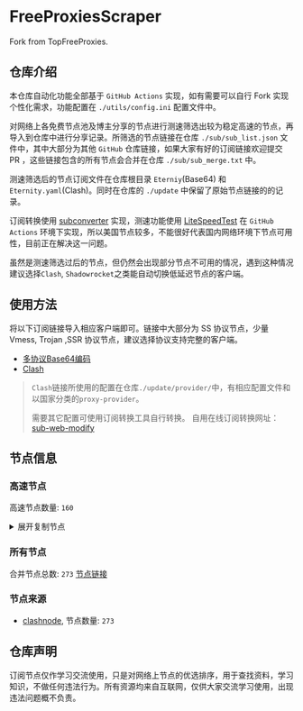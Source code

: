 # FreeProxiesScraper

Fork from TopFreeProxies.

## 仓库介绍
本仓库自动化功能全部基于 `GitHub Actions` 实现，如有需要可以自行 Fork 实现个性化需求，功能配置在 `./utils/config.ini` 配置文件中。

对网络上各免费节点池及博主分享的节点进行测速筛选出较为稳定高速的节点，再导入到仓库中进行分享记录。所筛选的节点链接在仓库 `./sub/sub_list.json` 文件中，其中大部分为其他 `GitHub` 仓库链接，如果大家有好的订阅链接欢迎提交 PR ，这些链接包含的所有节点会合并在仓库 `./sub/sub_merge.txt` 中。

测速筛选后的节点订阅文件在仓库根目录 `Eterniy`(Base64) 和 `Eternity.yaml`(Clash)。同时在仓库的 `./update` 中保留了原始节点链接的的记录。

订阅转换使用 [subconverter](https://github.com/tindy2013/subconverter) 实现，测速功能使用 [LiteSpeedTest](https://github.com/xxf098/LiteSpeedTest) 在 `GitHub Actions` 环境下实现，所以美国节点较多，不能很好代表国内网络环境下节点可用性，目前正在解决这一问题。

虽然是测速筛选过后的节点，但仍然会出现部分节点不可用的情况，遇到这种情况建议选择`Clash`, `Shadowrocket`之类能自动切换低延迟节点的客户端。

## 使用方法
将以下订阅链接导入相应客户端即可。链接中大部分为 SS 协议节点，少量 Vmess, Trojan ,SSR 协议节点，建议选择协议支持完整的客户端。

- [多协议Base64编码](https://raw.githubusercontent.com/caijh/FreeProxiesScraper/master/Eternity)
- [Clash](https://raw.githubusercontent.com/caijh/FreeProxiesScraper/master/Eternity.yaml)

>`Clash`链接所使用的配置在仓库`./update/provider/`中，有相应配置文件和以国家分类的`proxy-provider`。
>
>需要其它配置可使用订阅转换工具自行转换。
>自用在线订阅转换网址：[sub-web-modify](https://sub.v1.mk/)

## 节点信息
### 高速节点
高速节点数量: `160`
<details>
  <summary>展开复制节点</summary>

    vmess://eyJ2IjoiMiIsInBzIjoiMDQtMTAwLVJFTEFZIiwiYWRkIjoiczEuZGItbGluazAyLnRvcCIsInBvcnQiOiI4MDgwIiwidHlwZSI6Im5vbmUiLCJpZCI6IjcxNDUxNTk4LWQxMWQtMzY1Yi1hYjUzLWNmMmVmYjZlMzVmNSIsImFpZCI6IjAiLCJuZXQiOiJ3cyIsInBhdGgiOiIvZGFiYWkuaW4xNzIuNjcuNTIuNDMiLCJob3N0IjoiczEuZGItbGluazAyLnRvcCIsInRscyI6IiJ9
    vmess://eyJ2IjoiMiIsInBzIjoiMDQtMTAxLVJFTEFZIiwiYWRkIjoiczEuY24tZGIudG9wIiwicG9ydCI6IjgwIiwidHlwZSI6Im5vbmUiLCJpZCI6IjcxNDUxNTk4LWQxMWQtMzY1Yi1hYjUzLWNmMmVmYjZlMzVmNSIsImFpZCI6IjAiLCJuZXQiOiJ3cyIsInBhdGgiOiIvZGFiYWkuaW4xNzIuNjcuNjkuMTM2IiwiaG9zdCI6InMxLmNuLWRiLnRvcCIsInRscyI6IiJ9
    vmess://eyJ2IjoiMiIsInBzIjoiMDQtMTAyLVJFTEFZIiwiYWRkIjoiczIuZGItbGluazAyLnRvcCIsInBvcnQiOiIyMDUyIiwidHlwZSI6Im5vbmUiLCJpZCI6IjcxNDUxNTk4LWQxMWQtMzY1Yi1hYjUzLWNmMmVmYjZlMzVmNSIsImFpZCI6IjAiLCJuZXQiOiJ3cyIsInBhdGgiOiIvZGFiYWkuaW4xNzIuNjQuMjguNTYiLCJob3N0IjoiczIuZGItbGluazAyLnRvcCIsInRscyI6IiJ9
    vmess://eyJ2IjoiMiIsInBzIjoiMDQtMTAzLVJFTEFZIiwiYWRkIjoiczIuZGItbGluazAxLnRvcCIsInBvcnQiOiIyMDgyIiwidHlwZSI6Im5vbmUiLCJpZCI6IjcxNDUxNTk4LWQxMWQtMzY1Yi1hYjUzLWNmMmVmYjZlMzVmNSIsImFpZCI6IjAiLCJuZXQiOiJ3cyIsInBhdGgiOiIvZGFiYWkuaW4xNzIuNjQuNTIuMjA3IiwiaG9zdCI6InMyLmRiLWxpbmswMS50b3AiLCJ0bHMiOiIifQ==
    vmess://eyJ2IjoiMiIsInBzIjoiMDQtMTA0LVJFTEFZIiwiYWRkIjoiczIuY24tZGIudG9wIiwicG9ydCI6Ijg4ODAiLCJ0eXBlIjoibm9uZSIsImlkIjoiNzE0NTE1OTgtZDExZC0zNjViLWFiNTMtY2YyZWZiNmUzNWY1IiwiYWlkIjoiMCIsIm5ldCI6IndzIiwicGF0aCI6Ii9kYWJhaS5pbjE3Mi42NC41NS4yMjgiLCJob3N0IjoiczIuY24tZGIudG9wIiwidGxzIjoiIn0=
    vmess://eyJ2IjoiMiIsInBzIjoiMDQtMTA1LVJFTEFZIiwiYWRkIjoiczQuZGItbGluazAxLnRvcCIsInBvcnQiOiI4MDgwIiwidHlwZSI6Im5vbmUiLCJpZCI6IjcxNDUxNTk4LWQxMWQtMzY1Yi1hYjUzLWNmMmVmYjZlMzVmNSIsImFpZCI6IjAiLCJuZXQiOiJ3cyIsInBhdGgiOiIvZGFiYWkuaW4xMDQuMjEuMTQ2LjEwOSIsImhvc3QiOiJzNC5kYi1saW5rMDEudG9wIiwidGxzIjoiIn0=
    vmess://eyJ2IjoiMiIsInBzIjoiMDQtMTA2LUNOIiwiYWRkIjoiMTIubWFtYW1hamQuc2l0ZSIsInBvcnQiOiIyMzYxMiIsInR5cGUiOiJub25lIiwiaWQiOiIwMjZkMmU5Zi1jNDg5LTM4YmUtOTA0YS00MTNjNDhhYmE0YjYiLCJhaWQiOiIyIiwibmV0Ijoid3MiLCJwYXRoIjoiLyIsImhvc3QiOiIxMi5tYW1hbWFqZC5zaXRlIiwidGxzIjoiIn0=
    vmess://eyJ2IjoiMiIsInBzIjoiMDQtMTA3LUNOIiwiYWRkIjoiMTcubWFtYW1hamQuc2l0ZSIsInBvcnQiOiIyMzYxNyIsInR5cGUiOiJub25lIiwiaWQiOiIwMjZkMmU5Zi1jNDg5LTM4YmUtOTA0YS00MTNjNDhhYmE0YjYiLCJhaWQiOiIyIiwibmV0Ijoid3MiLCJwYXRoIjoiLyIsImhvc3QiOiIxNy5tYW1hbWFqZC5zaXRlIiwidGxzIjoiIn0=
    vmess://eyJ2IjoiMiIsInBzIjoiMDQtMTA4LUNOIiwiYWRkIjoiMTEubWFtYW1hamQuc2l0ZSIsInBvcnQiOiIyMzYxMSIsInR5cGUiOiJub25lIiwiaWQiOiIwMjZkMmU5Zi1jNDg5LTM4YmUtOTA0YS00MTNjNDhhYmE0YjYiLCJhaWQiOiIyIiwibmV0Ijoid3MiLCJwYXRoIjoiLyIsImhvc3QiOiIxMS5tYW1hbWFqZC5zaXRlIiwidGxzIjoiIn0=
    vmess://eyJ2IjoiMiIsInBzIjoiMDQtMTA5LUNOIiwiYWRkIjoiMTkubWFtYW1hamQuc2l0ZSIsInBvcnQiOiIyMzYxOSIsInR5cGUiOiJub25lIiwiaWQiOiIwMjZkMmU5Zi1jNDg5LTM4YmUtOTA0YS00MTNjNDhhYmE0YjYiLCJhaWQiOiIyIiwibmV0Ijoid3MiLCJwYXRoIjoiLyIsImhvc3QiOiIxOS5tYW1hbWFqZC5zaXRlIiwidGxzIjoiIn0=
    vmess://eyJ2IjoiMiIsInBzIjoiMDQtMTEwLUNOIiwiYWRkIjoiMTYubWFtYW1hamQuc2l0ZSIsInBvcnQiOiIyMzYxNiIsInR5cGUiOiJub25lIiwiaWQiOiIwMjZkMmU5Zi1jNDg5LTM4YmUtOTA0YS00MTNjNDhhYmE0YjYiLCJhaWQiOiIyIiwibmV0Ijoid3MiLCJwYXRoIjoiLyIsImhvc3QiOiIxNi5tYW1hbWFqZC5zaXRlIiwidGxzIjoiIn0=
    vmess://eyJ2IjoiMiIsInBzIjoiMDQtMTExLUNOIiwiYWRkIjoiMTgubWFtYW1hamQuc2l0ZSIsInBvcnQiOiIyMzYxOCIsInR5cGUiOiJub25lIiwiaWQiOiIwMjZkMmU5Zi1jNDg5LTM4YmUtOTA0YS00MTNjNDhhYmE0YjYiLCJhaWQiOiIyIiwibmV0Ijoid3MiLCJwYXRoIjoiLyIsImhvc3QiOiIxOC5tYW1hbWFqZC5zaXRlIiwidGxzIjoiIn0=
    vmess://eyJ2IjoiMiIsInBzIjoiMDQtMTEyLUNOIiwiYWRkIjoiMTUubWFtYW1hamQuc2l0ZSIsInBvcnQiOiIyMzYxNSIsInR5cGUiOiJub25lIiwiaWQiOiIwMjZkMmU5Zi1jNDg5LTM4YmUtOTA0YS00MTNjNDhhYmE0YjYiLCJhaWQiOiIyIiwibmV0Ijoid3MiLCJwYXRoIjoiLyIsImhvc3QiOiIxNS5tYW1hbWFqZC5zaXRlIiwidGxzIjoiIn0=
    vmess://eyJ2IjoiMiIsInBzIjoiMDQtMTEzLUNOIiwiYWRkIjoiNS5tYW1hbWFqZC5zaXRlIiwicG9ydCI6IjIzNjA1IiwidHlwZSI6Im5vbmUiLCJpZCI6IjAyNmQyZTlmLWM0ODktMzhiZS05MDRhLTQxM2M0OGFiYTRiNiIsImFpZCI6IjIiLCJuZXQiOiJ3cyIsInBhdGgiOiIvIiwiaG9zdCI6IjUubWFtYW1hamQuc2l0ZSIsInRscyI6IiJ9
    vmess://eyJ2IjoiMiIsInBzIjoiMDQtMTE0LUNOIiwiYWRkIjoiMTMubWFtYW1hamQuc2l0ZSIsInBvcnQiOiIyMzYxMyIsInR5cGUiOiJub25lIiwiaWQiOiIwMjZkMmU5Zi1jNDg5LTM4YmUtOTA0YS00MTNjNDhhYmE0YjYiLCJhaWQiOiIyIiwibmV0Ijoid3MiLCJwYXRoIjoiLyIsImhvc3QiOiIxMy5tYW1hbWFqZC5zaXRlIiwidGxzIjoiIn0=
    vmess://eyJ2IjoiMiIsInBzIjoiMDQtMTE1LUNOIiwiYWRkIjoiMTQubWFtYW1hamQuc2l0ZSIsInBvcnQiOiIyMzYxNCIsInR5cGUiOiJub25lIiwiaWQiOiIwMjZkMmU5Zi1jNDg5LTM4YmUtOTA0YS00MTNjNDhhYmE0YjYiLCJhaWQiOiIyIiwibmV0Ijoid3MiLCJwYXRoIjoiLyIsImhvc3QiOiIxNC5tYW1hbWFqZC5zaXRlIiwidGxzIjoiIn0=
    trojan://2eea6870-2602-3cd6-9af9-a8b2566084da@yundun02.cdn.smp-paymentservices-apple.com:56323?allowInsecure=1&sni=origin-a.akamaihd.net#04-116-CN
    trojan://2eea6870-2602-3cd6-9af9-a8b2566084da@yundun02.cdn.smp-paymentservices-apple.com:56432?allowInsecure=1&sni=cloudsync-prod.s3.amazonaws.com#04-117-CN
    trojan://2eea6870-2602-3cd6-9af9-a8b2566084da@push04.endpoint.smp-paymentservices-apple.com:23452?allowInsecure=1&sni=steampipe.akamaized.net#04-118-CN
    trojan://2eea6870-2602-3cd6-9af9-a8b2566084da@push04.endpoint.smp-paymentservices-apple.com:23453?allowInsecure=1&sni=steampipe-kr.akamaized.net#04-119-CN
    vmess://eyJ2IjoiMiIsInBzIjoiMDQtMTIwLUpQIiwiYWRkIjoianAtMS5hbmV3c3RhcnQuY3lvdSIsInBvcnQiOiI1MDYxIiwidHlwZSI6Im5vbmUiLCJpZCI6ImJlOWM4Y2I0LTU4OGMtMzc1Mi05MWQ5LWY4MDU4YjIwYWQ3YSIsImFpZCI6IjAiLCJuZXQiOiJ3cyIsInBhdGgiOiIvIiwiaG9zdCI6ImpwLTEuYW5ld3N0YXJ0LmN5b3UiLCJ0bHMiOiJ0bHMifQ==
    vmess://eyJ2IjoiMiIsInBzIjoiMDQtMTIxLU5PV0hFUkUiLCJhZGQiOiJqcDYtMS5hbmV3c3RhcnQuY3lvdSIsInBvcnQiOiI1MDYxIiwidHlwZSI6Im5vbmUiLCJpZCI6ImJlOWM4Y2I0LTU4OGMtMzc1Mi05MWQ5LWY4MDU4YjIwYWQ3YSIsImFpZCI6IjAiLCJuZXQiOiJ3cyIsInBhdGgiOiIvIiwiaG9zdCI6ImpwNi0xLmFuZXdzdGFydC5jeW91IiwidGxzIjoidGxzIn0=
    vmess://eyJ2IjoiMiIsInBzIjoiMDQtMTIzLU5PV0hFUkUiLCJhZGQiOiJ1czYtMS5hbmV3c3RhcnQuY3lvdSIsInBvcnQiOiI1MDYxIiwidHlwZSI6Im5vbmUiLCJpZCI6ImJlOWM4Y2I0LTU4OGMtMzc1Mi05MWQ5LWY4MDU4YjIwYWQ3YSIsImFpZCI6IjAiLCJuZXQiOiJ3cyIsInBhdGgiOiIvIiwiaG9zdCI6InVzNi0xLmFuZXdzdGFydC5jeW91IiwidGxzIjoidGxzIn0=
    trojan://2b1ed981-6547-4094-998b-06a3323d6f6c@xd-js.timiwc.com:21332?allowInsecure=1&sni=k65.tudou211.com#05-127-CN
    vmess://eyJ2IjoiMiIsInBzIjoiMDUtMTI4LUNOIiwiYWRkIjoidjguaGVkdWlhbi5saW5rIiwicG9ydCI6IjMwODA4IiwidHlwZSI6Im5vbmUiLCJpZCI6ImNiYjNmODc3LWQxZmItMzQ0Yy04N2E5LWQxNTNiZmZkNTQ4NCIsImFpZCI6IjIiLCJuZXQiOiJ3cyIsInBhdGgiOiIvb29vbyIsImhvc3QiOiJ2OC5oZWR1aWFuLmxpbmsiLCJ0bHMiOiIifQ==
    trojan://2c605663-b89a-5734-a9d6-97d4743d72cf@dozo01.flztjc.top:8313?allowInsecure=1&sni=hk-13-568.flztjc.net#05-129-CN
    trojan://85f133142f04dbf6547da33895cfabb3@203.156.253.12:39001?allowInsecure=1&sni=www.yrtok.com#05-139-CN
    trojan://d6b8011a-c725-435a-9fec-bf6d3530392c@162.159.133.85:443?allowInsecure=1&sni=vle.amclubdns.dpdns.org&ws=1&wspath=%2525252F%2525253Fed%2525253D2560#05-142-RELAY
    trojan://2b1ed981-6547-4094-998b-06a3323d6f6c@xd-js.timiwc.com:59599?allowInsecure=1&sni=k62.tudou211.com#05-149-CN
    ss://Y2hhY2hhMjAtaWV0Zjphc2QxMjM0NTY@103.36.91.32:8388#05-152-SG
    trojan://bce0c7cb-08d1-46a7-b77b-7bff8b46252f@104.21.91.180:443?allowInsecure=1&sni=XXXXxxXxXc.666461.xyZ&ws=1&wspath=%2525252Fx9F83IcyjcEyBXZBROjL3Q5vTymr#05-153-RELAY
    trojan://fa050497-fc2a-45ee-89c0-96670c4ecb65@172.67.145.200:443?allowInsecure=1&sni=Rrr4.8906004.xYZ&ws=1&wspath=%2525252FDZxb5QZyWgQPuXTwt#05-154-RELAY
    trojan://4b33b482-25bc-49e4-b866-878c914d945a@172.67.155.140:443?allowInsecure=1&sni=44444444.HuanGShANG.DPDNs.oRG&ws=1&wspath=%2525252FkzefUfBUzMsQY6zyyQCjn8kmnN0ehd#05-155-RELAY
    trojan://a96cb093-b164-4bc6-bd27-deb0e385de07@172.67.160.119:443?allowInsecure=1&sni=UUuUUuUj.999864.XYZ&ws=1&wspath=%2525252FCNLtVWdiKPpIlRig3qizHXb#05-156-RELAY
    trojan://6757b7d6-fa32-4708-b5d1-30e3cf928b51@172.67.201.36:443?allowInsecure=1&sni=ggGGGGgggGGgGggy.FReevPN2026.DpDNS.Org&ws=1&wspath=%2525252Fl96MZ8se5Kl2p8BiMhP42l#05-157-RELAY
    trojan://13e26f64-2e0c-4461-92cd-d83294cc18f0@172.67.220.140:443?allowInsecure=1&sni=dddDvvbHY7.000890604.XyZ&ws=1&wspath=%2525252FTDUxZUop9k44oPiit2OdWk0KwirdY#05-158-RELAY
    trojan://e9b4bdbd-cc5b-4a90-9616-ea0f1092ec7c@172.67.162.74:443?allowInsecure=1&sni=p09.IrAN.pP.Ua&ws=1&wspath=%2525252Fs1XRkMWuneQkqtp5KKSues#05-188-RELAY
    vmess://eyJ2IjoiMiIsInBzIjoiMDUtMTg5LUhLIiwiYWRkIjoiOGE5MDJhYTEtc3lrcHMwLXRoZDBoMS0xcno1cy5oZ2MxLnRjcGJici5uZXQiLCJwb3J0IjoiODA4MCIsInR5cGUiOiJub25lIiwiaWQiOiI0MGUwODRkNi0wMzE2LTExZjAtOTBlMi1mMjNjOTEzYzhkMmIiLCJhaWQiOiIwIiwibmV0Ijoid3MiLCJwYXRoIjoiLyIsImhvc3QiOiI4YTkwMmFhMS1zeWtwczAtdGhkMGgxLTFyejVzLmhnYzEudGNwYmJyLm5ldCIsInRscyI6IiJ9
    vmess://eyJ2IjoiMiIsInBzIjoiMDUtMTkwLUNOIiwiYWRkIjoiYi5sZW1vbnl1bi54eXoiLCJwb3J0IjoiMjcwMTAiLCJ0eXBlIjoibm9uZSIsImlkIjoiM2U3ZDkyZGUtNzZiMC0zOTc1LWJiMTAtYzBkMzVjZTZmNmFiIiwiYWlkIjoiMCIsIm5ldCI6InRjcCIsInBhdGgiOiIvIiwiaG9zdCI6IjhhOTAyYWExLXN5a3BzMC10aGQwaDEtMXJ6NXMuaGdjMS50Y3BiYnIubmV0IiwidGxzIjoiIn0=
    vmess://eyJ2IjoiMiIsInBzIjoiMDctMTkxLUNOIiwiYWRkIjoiNDcuMTE2LjE2Ni4xNzgiLCJwb3J0IjoiNTAwMDIiLCJ0eXBlIjoibm9uZSIsImlkIjoiNDE4MDQ4YWYtYTI5My00Yjk5LTliMGMtOThjYTM1ODBkZDI0IiwiYWlkIjoiMCIsIm5ldCI6IndzIiwicGF0aCI6Ii8iLCJob3N0IjoiIiwidGxzIjoiIn0=
    vmess://eyJ2IjoiMiIsInBzIjoiMDctMTkyLUNOIiwiYWRkIjoiNDcuOTIuMTUyLjE2OSIsInBvcnQiOiI1MDAwMiIsInR5cGUiOiJub25lIiwiaWQiOiI0MTgwNDhhZi1hMjkzLTRiOTktOWIwYy05OGNhMzU4MGRkMjQiLCJhaWQiOiIwIiwibmV0Ijoid3MiLCJwYXRoIjoiLyIsImhvc3QiOiIiLCJ0bHMiOiIifQ==
    vmess://eyJ2IjoiMiIsInBzIjoiMDctMTkzLUNOIiwiYWRkIjoiMTEyLjEzMi4yMTUuMzQiLCJwb3J0IjoiNTAwMDciLCJ0eXBlIjoibm9uZSIsImlkIjoiNDE4MDQ4YWYtYTI5My00Yjk5LTliMGMtOThjYTM1ODBkZDI0IiwiYWlkIjoiMCIsIm5ldCI6IndzIiwicGF0aCI6Ii8iLCJob3N0IjoiIiwidGxzIjoiIn0=
    vmess://eyJ2IjoiMiIsInBzIjoiMDctMTk0LUNOIiwiYWRkIjoiMTEyLjEzMi4yMTUuMTIiLCJwb3J0IjoiNTAwMDIiLCJ0eXBlIjoibm9uZSIsImlkIjoiNDE4MDQ4YWYtYTI5My00Yjk5LTliMGMtOThjYTM1ODBkZDI0IiwiYWlkIjoiNjQiLCJuZXQiOiJ3cyIsInBhdGgiOiIvIiwiaG9zdCI6IiIsInRscyI6IiJ9
    vmess://eyJ2IjoiMiIsInBzIjoiMDctMTk1LUNOIiwiYWRkIjoiMTgzLjIzNi41MS4zNiIsInBvcnQiOiI1OTAwMyIsInR5cGUiOiJub25lIiwiaWQiOiI0MTgwNDhhZi1hMjkzLTRiOTktOWIwYy05OGNhMzU4MGRkMjQiLCJhaWQiOiIwIiwibmV0Ijoid3MiLCJwYXRoIjoiLyIsImhvc3QiOiIiLCJ0bHMiOiIifQ==
    vmess://eyJ2IjoiMiIsInBzIjoiMDctMTk2LUNOIiwiYWRkIjoiMTIwLjI2LjU1LjIyNSIsInBvcnQiOiI1MDAwMiIsInR5cGUiOiJub25lIiwiaWQiOiI0MTgwNDhhZi1hMjkzLTRiOTktOWIwYy05OGNhMzU4MGRkMjQiLCJhaWQiOiIwIiwibmV0Ijoid3MiLCJwYXRoIjoiLyIsImhvc3QiOiIiLCJ0bHMiOiIifQ==
    trojan://a25ed269-105b-4f15-bee2-bc2785d38912@wb.kaiqsz.com:42765?allowInsecure=1&sni=wb.kaiqsz.com#07-197-CN
    ssr://Mi5saW5raHViLnN1cHBvcnQ6NDAyMDY6YXV0aF9hZXMxMjhfbWQ1OnJjNC1tZDU6cGxhaW46UlU1YU5USkwvP2dyb3VwPVUxTlNVSEp2ZG1sa1pYSSZyZW1hcmtzPU1EY3RNVGs1TFVOTyZvYmZzcGFyYW09WTJReVlqWTVNamt3TWk0Mk5qQXlZamcwTmpNME5qUXhNRGcxTURZdWJXbGpjbTl6YjJaMExtTnZiUSZwcm90b3BhcmFtPU9USTVNREk2Y0VaWFIwOVI
    ss://Y2hhY2hhMjAtaWV0Zjphc2QxMjM0NTY@103.149.182.61:8388#07-200-HK
    vmess://eyJ2IjoiMiIsInBzIjoiMDctMjAxLUhLIiwiYWRkIjoiaGstMDIuZm94c3Bpcml0LmNsaWNrIiwicG9ydCI6IjEwODYiLCJ0eXBlIjoibm9uZSIsImlkIjoiNGNhMWU2ZGItZjMxYS00MjU3LWE5NWYtN2JiZWY5MThjYWJkIiwiYWlkIjoiMCIsIm5ldCI6IndzIiwicGF0aCI6Ii96eGFzY2FzIiwiaG9zdCI6ImhrLTAyLmZveHNwaXJpdC5jbGljayIsInRscyI6InRscyJ9
    vmess://eyJ2IjoiMiIsInBzIjoiMDctMjAyLUhLIiwiYWRkIjoiaGstMDIuZm94c3Bpcml0LmNsaWNrIiwicG9ydCI6IjEwODYiLCJ0eXBlIjoibm9uZSIsImlkIjoiNDc5OWY0NDYtNzAyYi00MDdmLWJiYmEtOWIyNDJmYTM4ZWQ3IiwiYWlkIjoiMCIsIm5ldCI6IndzIiwicGF0aCI6Ii96eGFzY2FzIiwiaG9zdCI6ImhrLTAyLmZveHNwaXJpdC5jbGljayIsInRscyI6InRscyJ9
    vmess://eyJ2IjoiMiIsInBzIjoiMDctMjAzLUhLIiwiYWRkIjoiaGstMDIuZm94c3Bpcml0LmNsaWNrIiwicG9ydCI6IjEwODYiLCJ0eXBlIjoibm9uZSIsImlkIjoiNWFlZjliZmQtMjBlMy00MjBhLTliMTYtNDMzMDMxOTg0YmQ5IiwiYWlkIjoiMCIsIm5ldCI6IndzIiwicGF0aCI6Ii96eGFzY2FzIiwiaG9zdCI6ImhrLTAyLmZveHNwaXJpdC5jbGljayIsInRscyI6InRscyJ9
    vmess://eyJ2IjoiMiIsInBzIjoiMDctMjA0LUhLIiwiYWRkIjoiM2UyMzZiOTktc3VjdjQwLXN1ZHEwbC0xcno1cy5oay5wNXB2LmNvbSIsInBvcnQiOiI4MCIsInR5cGUiOiJub25lIiwiaWQiOiI0MGUwODRkNi0wMzE2LTExZjAtOTBlMi1mMjNjOTEzYzhkMmIiLCJhaWQiOiIyIiwibmV0Ijoid3MiLCJwYXRoIjoiLyIsImhvc3QiOiIzZTIzNmI5OS1zdWN2NDAtc3VkcTBsLTFyejVzLmhrLnA1cHYuY29tIiwidGxzIjoiIn0=
    vmess://eyJ2IjoiMiIsInBzIjoiMDctMjA1LUhLIiwiYWRkIjoiN2I1ZDY3MGMtc3cxejQwLXN3amJoZS04YmVtLmhnYzEudGNwYmJyLm5ldCIsInBvcnQiOiI4MDgwIiwidHlwZSI6Im5vbmUiLCJpZCI6ImNhNTA2ZTA4LWNlM2QtNWU1YS1jMTI4LTYzNThjYWNhMTVlNSIsImFpZCI6IjAiLCJuZXQiOiJ3cyIsInBhdGgiOiIvIiwiaG9zdCI6IjdiNWQ2NzBjLXN3MXo0MC1zd2piaGUtOGJlbS5oZ2MxLnRjcGJici5uZXQiLCJ0bHMiOiIifQ==
    ss://Y2hhY2hhMjAtaWV0Zi1wb2x5MTMwNTpOMkU0TQ@ca.opensocks.site:8388#07-206-CA
    vmess://eyJ2IjoiMiIsInBzIjoiMDctMjA3LURFIiwiYWRkIjoiOTEuMTA3LjE2NC4yNTUiLCJwb3J0IjoiMzMyMDMiLCJ0eXBlIjoibm9uZSIsImlkIjoiYTgyMTQ4ZGQtNGYxMS00NDcyLWIzNDEtZjYzZjU3ZGNlMTdmIiwiYWlkIjoiMCIsIm5ldCI6IndzIiwicGF0aCI6Ii8iLCJob3N0IjoiIiwidGxzIjoiIn0=
    vmess://eyJ2IjoiMiIsInBzIjoiMDctMjA4LUlSIiwiYWRkIjoiNzguMzkuNTYuNCIsInBvcnQiOiI3NjAwIiwidHlwZSI6Im5vbmUiLCJpZCI6ImNlNjNkN2NlLWJjODUtNDU1YS1hMTJiLTRlNTRlYjM5YTE0ZiIsImFpZCI6IjAiLCJuZXQiOiJ3cyIsInBhdGgiOiIvIiwiaG9zdCI6IiIsInRscyI6IiJ9
    vmess://eyJ2IjoiMiIsInBzIjoiMDctMjA5LVJFTEFZIiwiYWRkIjoiMTAyLjEzMi4xODguMyIsInBvcnQiOiI4MCIsInR5cGUiOiJub25lIiwiaWQiOiJlOTVlMzViYS1mODc0LTRlYjMtOTYwMC00ZGJkNmQwOTlmNGUiLCJhaWQiOiIwIiwibmV0Ijoid3MiLCJwYXRoIjoiLyIsImhvc3QiOiIiLCJ0bHMiOiIifQ==
    ss://YWVzLTI1Ni1nY206QTlRRk0yMktRUFA0RkRZNQ@ti3hyra4.slashdevslashnetslashtun.net:16016#07-210-CN
    vmess://eyJ2IjoiMiIsInBzIjoiMDctMjEyLUNOIiwiYWRkIjoiMTEyLjY1LjkyLjIwIiwicG9ydCI6IjQ1MjUxIiwidHlwZSI6Im5vbmUiLCJpZCI6IjQ2OWUwYjMxLTMwYzMtNGRhYi04MDBkLTcxMTIzMjYzNGNlMSIsImFpZCI6IjAiLCJuZXQiOiJ3cyIsInBhdGgiOiIvIiwiaG9zdCI6IiIsInRscyI6IiJ9
    vmess://eyJ2IjoiMiIsInBzIjoiMDctMjEzLVJFTEFZIiwiYWRkIjoiMTA0LjIxLjUyLjE1NyIsInBvcnQiOiI4MCIsInR5cGUiOiJub25lIiwiaWQiOiI2NzU3YjdkNi1mYTMyLTQ3MDgtYjVkMS0zMGUzY2Y5MjhiNTEiLCJhaWQiOiIwIiwibmV0Ijoid3MiLCJwYXRoIjoiL1dzVWlrcjh3WHJYckZsMnA4QmlNaFA0MmwiLCJob3N0IjoiIiwidGxzIjoiIn0=
    vmess://eyJ2IjoiMiIsInBzIjoiMDctMjE0LUNOIiwiYWRkIjoidjMwLmhlZHVpYW4ubGluayIsInBvcnQiOiIzMDgzMCIsInR5cGUiOiJub25lIiwiaWQiOiJjYmIzZjg3Ny1kMWZiLTM0NGMtODdhOS1kMTUzYmZmZDU0ODQiLCJhaWQiOiIyIiwibmV0Ijoid3MiLCJwYXRoIjoiL29vb28iLCJob3N0IjoidjMwLmhlZHVpYW4ubGluayIsInRscyI6IiJ9
    ss://YWVzLTI1Ni1jZmI6WG44aktkbURNMDBJZU8lIyQjZkpBTXRzRUFFVU9wSC9ZV1l0WXFERm5UMFNW@103.186.155.18:38388#07-215-VN
    ss://YWVzLTI1Ni1jZmI6WG44aktkbURNMDBJZU8lIyQjZkpBTXRzRUFFVU9wSC9ZV1l0WXFERm5UMFNW@103.186.154.37:38388#07-216-VN
    ss://YWVzLTI1Ni1jZmI6WG44aktkbURNMDBJZU8lIyQjZkpBTXRzRUFFVU9wSC9ZV1l0WXFERm5UMFNW@103.186.154.18:38388#07-217-VN
    ss://YWVzLTI1Ni1jZmI6cXdlclJFV1FAQA@125.141.31.72:15098#07-218-KR
    vmess://eyJ2IjoiMiIsInBzIjoiMDctMjE5LUNOIiwiYWRkIjoidjI4LmhlZHVpYW4ubGluayIsInBvcnQiOiIzMDgyOCIsInR5cGUiOiJub25lIiwiaWQiOiJjYmIzZjg3Ny1kMWZiLTM0NGMtODdhOS1kMTUzYmZmZDU0ODQiLCJhaWQiOiIyIiwibmV0Ijoid3MiLCJwYXRoIjoiL29vb28iLCJob3N0IjoidjI4LmhlZHVpYW4ubGluayIsInRscyI6IiJ9
    vmess://eyJ2IjoiMiIsInBzIjoiMDgtMjIyLUNOIiwiYWRkIjoieGRkLmRhc2h1YWkuY3lvdSIsInBvcnQiOiI0NTA3NSIsInR5cGUiOiJub25lIiwiaWQiOiIzMDVjOTQ0MC1lMmE2LTQ1YzEtYTNhYy05NmIxOGYxMWFmYTgiLCJhaWQiOiIwIiwibmV0Ijoid3MiLCJwYXRoIjoiLyIsImhvc3QiOiJ4ZGQuZGFzaHVhaS5jeW91IiwidGxzIjoiIn0=
    ss://Y2hhY2hhMjAtaWV0Zi1wb2x5MTMwNTpiOWMzYjVkYi1lNGE5LTQ4ZWItYTI2OS1jZWU5ZDQwNDU3YWE@gz.pddwdf.store:50921#08-223-CN
    vmess://eyJ2IjoiMiIsInBzIjoiMDgtMjI1LU5PV0hFUkUiLCJhZGQiOiJoYWEuZGFzaHVhaS5jeW91IiwicG9ydCI6IjQ1MDU4IiwidHlwZSI6Im5vbmUiLCJpZCI6IjMwNWM5NDQwLWUyYTYtNDVjMS1hM2FjLTk2YjE4ZjExYWZhOCIsImFpZCI6IjAiLCJuZXQiOiJ3cyIsInBhdGgiOiIvIiwiaG9zdCI6ImhhYS5kYXNodWFpLmN5b3UiLCJ0bHMiOiIifQ==
    ss://Y2hhY2hhMjAtaWV0Zi1wb2x5MTMwNTpiOWMzYjVkYi1lNGE5LTQ4ZWItYTI2OS1jZWU5ZDQwNDU3YWE@gz.pddwdf.store:36137#08-226-CN
    vmess://eyJ2IjoiMiIsInBzIjoiMDgtMjI4LU5PV0hFUkUiLCJhZGQiOiJoYWEuZGFzaHVhaS5jeW91IiwicG9ydCI6IjQ1MDYyIiwidHlwZSI6Im5vbmUiLCJpZCI6IjMwNWM5NDQwLWUyYTYtNDVjMS1hM2FjLTk2YjE4ZjExYWZhOCIsImFpZCI6IjAiLCJuZXQiOiJ3cyIsInBhdGgiOiIvIiwiaG9zdCI6ImhhYS5kYXNodWFpLmN5b3UiLCJ0bHMiOiIifQ==
    ss://Y2hhY2hhMjAtaWV0Zi1wb2x5MTMwNTpiOWMzYjVkYi1lNGE5LTQ4ZWItYTI2OS1jZWU5ZDQwNDU3YWE@sh.pddwdf.store:31032#08-230-CN
    ss://Y2hhY2hhMjAtaWV0Zi1wb2x5MTMwNTpiOWMzYjVkYi1lNGE5LTQ4ZWItYTI2OS1jZWU5ZDQwNDU3YWE@gz.pddwdf.store:39367#08-231-CN
    ss://Y2hhY2hhMjAtaWV0Zi1wb2x5MTMwNTpiOWMzYjVkYi1lNGE5LTQ4ZWItYTI2OS1jZWU5ZDQwNDU3YWE@sh.pddwdf.store:38733#08-232-CN
    ss://Y2hhY2hhMjAtaWV0Zi1wb2x5MTMwNTpiOWMzYjVkYi1lNGE5LTQ4ZWItYTI2OS1jZWU5ZDQwNDU3YWE@gz.pddwdf.store:44081#08-235-CN
    ss://Y2hhY2hhMjAtaWV0Zi1wb2x5MTMwNTpiOWMzYjVkYi1lNGE5LTQ4ZWItYTI2OS1jZWU5ZDQwNDU3YWE@gz.pddwdf.store:46253#08-236-CN
    ss://Y2hhY2hhMjAtaWV0Zi1wb2x5MTMwNTpiOWMzYjVkYi1lNGE5LTQ4ZWItYTI2OS1jZWU5ZDQwNDU3YWE@gz.pddwdf.store:58043#08-238-CN
    ss://Y2hhY2hhMjAtaWV0Zi1wb2x5MTMwNTpiOWMzYjVkYi1lNGE5LTQ4ZWItYTI2OS1jZWU5ZDQwNDU3YWE@gz.pddwdf.store:36086#08-239-CN
    vmess://eyJ2IjoiMiIsInBzIjoiMDgtMjQxLU5PV0hFUkUiLCJhZGQiOiJoYWEuZGFzaHVhaS5jeW91IiwicG9ydCI6IjQ1MDU0IiwidHlwZSI6Im5vbmUiLCJpZCI6IjMwNWM5NDQwLWUyYTYtNDVjMS1hM2FjLTk2YjE4ZjExYWZhOCIsImFpZCI6IjAiLCJuZXQiOiJ3cyIsInBhdGgiOiIvIiwiaG9zdCI6ImhhYS5kYXNodWFpLmN5b3UiLCJ0bHMiOiIifQ==
    ss://Y2hhY2hhMjAtaWV0Zi1wb2x5MTMwNTpiOWMzYjVkYi1lNGE5LTQ4ZWItYTI2OS1jZWU5ZDQwNDU3YWE@gz.pddwdf.store:53177#08-243-CN
    ss://Y2hhY2hhMjAtaWV0Zi1wb2x5MTMwNTpiOWMzYjVkYi1lNGE5LTQ4ZWItYTI2OS1jZWU5ZDQwNDU3YWE@gz.pddwdf.store:51881#08-244-CN
    vmess://eyJ2IjoiMiIsInBzIjoiMDgtMjQ1LU5PV0hFUkUiLCJhZGQiOiJoYWEuZGFzaHVhaS5jeW91IiwicG9ydCI6IjQ1MDYwIiwidHlwZSI6Im5vbmUiLCJpZCI6IjMwNWM5NDQwLWUyYTYtNDVjMS1hM2FjLTk2YjE4ZjExYWZhOCIsImFpZCI6IjAiLCJuZXQiOiJ3cyIsInBhdGgiOiIvIiwiaG9zdCI6ImhhYS5kYXNodWFpLmN5b3UiLCJ0bHMiOiIifQ==
    ss://Y2hhY2hhMjAtaWV0Zi1wb2x5MTMwNTpiOWMzYjVkYi1lNGE5LTQ4ZWItYTI2OS1jZWU5ZDQwNDU3YWE@gz.pddwdf.store:14867#08-247-CN
    vmess://eyJ2IjoiMiIsInBzIjoiMDgtMjQ4LU5PV0hFUkUiLCJhZGQiOiJoYWEuZGFzaHVhaS5jeW91IiwicG9ydCI6IjQ1MDcyIiwidHlwZSI6Im5vbmUiLCJpZCI6IjMwNWM5NDQwLWUyYTYtNDVjMS1hM2FjLTk2YjE4ZjExYWZhOCIsImFpZCI6IjAiLCJuZXQiOiJ3cyIsInBhdGgiOiIvIiwiaG9zdCI6ImhhYS5kYXNodWFpLmN5b3UiLCJ0bHMiOiIifQ==
    vmess://eyJ2IjoiMiIsInBzIjoiMDgtMjQ5LU5PV0hFUkUiLCJhZGQiOiJoYWEuZGFzaHVhaS5jeW91IiwicG9ydCI6IjQ1MDY0IiwidHlwZSI6Im5vbmUiLCJpZCI6IjMwNWM5NDQwLWUyYTYtNDVjMS1hM2FjLTk2YjE4ZjExYWZhOCIsImFpZCI6IjAiLCJuZXQiOiJ3cyIsInBhdGgiOiIvIiwiaG9zdCI6ImhhYS5kYXNodWFpLmN5b3UiLCJ0bHMiOiIifQ==
    vmess://eyJ2IjoiMiIsInBzIjoiMDgtMjUwLU5PV0hFUkUiLCJhZGQiOiJoYWEuZGFzaHVhaS5jeW91IiwicG9ydCI6IjQ1MDUyIiwidHlwZSI6Im5vbmUiLCJpZCI6IjMwNWM5NDQwLWUyYTYtNDVjMS1hM2FjLTk2YjE4ZjExYWZhOCIsImFpZCI6IjAiLCJuZXQiOiJ3cyIsInBhdGgiOiIvIiwiaG9zdCI6ImhhYS5kYXNodWFpLmN5b3UiLCJ0bHMiOiIifQ==
    ss://Y2hhY2hhMjAtaWV0Zi1wb2x5MTMwNTpiOWMzYjVkYi1lNGE5LTQ4ZWItYTI2OS1jZWU5ZDQwNDU3YWE@gz.pddwdf.store:22327#08-251-CN
    vmess://eyJ2IjoiMiIsInBzIjoiMDgtMjU1LUNOIiwiYWRkIjoieGRkLmRhc2h1YWkuY3lvdSIsInBvcnQiOiI0NTA2MSIsInR5cGUiOiJub25lIiwiaWQiOiIzMDVjOTQ0MC1lMmE2LTQ1YzEtYTNhYy05NmIxOGYxMWFmYTgiLCJhaWQiOiIwIiwibmV0Ijoid3MiLCJwYXRoIjoiLyIsImhvc3QiOiJ4ZGQuZGFzaHVhaS5jeW91IiwidGxzIjoiIn0=
    ss://Y2hhY2hhMjAtaWV0Zi1wb2x5MTMwNTpiOWMzYjVkYi1lNGE5LTQ4ZWItYTI2OS1jZWU5ZDQwNDU3YWE@gz.pddwdf.store:44105#08-256-CN
    ss://Y2hhY2hhMjAtaWV0Zi1wb2x5MTMwNTpiOWMzYjVkYi1lNGE5LTQ4ZWItYTI2OS1jZWU5ZDQwNDU3YWE@gz.pddwdf.store:47431#08-257-CN
    vmess://eyJ2IjoiMiIsInBzIjoiMDgtMjYwLUNOIiwiYWRkIjoieGRkLmRhc2h1YWkuY3lvdSIsInBvcnQiOiI0NTA1MSIsInR5cGUiOiJub25lIiwiaWQiOiIzMDVjOTQ0MC1lMmE2LTQ1YzEtYTNhYy05NmIxOGYxMWFmYTgiLCJhaWQiOiIwIiwibmV0Ijoid3MiLCJwYXRoIjoiLyIsImhvc3QiOiJ4ZGQuZGFzaHVhaS5jeW91IiwidGxzIjoiIn0=
    vmess://eyJ2IjoiMiIsInBzIjoiMDgtMjYxLU5PV0hFUkUiLCJhZGQiOiJoYWEuZGFzaHVhaS5jeW91IiwicG9ydCI6IjQ1MDY2IiwidHlwZSI6Im5vbmUiLCJpZCI6IjMwNWM5NDQwLWUyYTYtNDVjMS1hM2FjLTk2YjE4ZjExYWZhOCIsImFpZCI6IjAiLCJuZXQiOiJ3cyIsInBhdGgiOiIvIiwiaG9zdCI6ImhhYS5kYXNodWFpLmN5b3UiLCJ0bHMiOiIifQ==
    ss://Y2hhY2hhMjAtaWV0Zi1wb2x5MTMwNTpiOWMzYjVkYi1lNGE5LTQ4ZWItYTI2OS1jZWU5ZDQwNDU3YWE@gz.pddwdf.store:48973#08-263-CN
    vmess://eyJ2IjoiMiIsInBzIjoiMDgtMjY0LUNOIiwiYWRkIjoieGRkLmRhc2h1YWkuY3lvdSIsInBvcnQiOiI0NTA2NyIsInR5cGUiOiJub25lIiwiaWQiOiIzMDVjOTQ0MC1lMmE2LTQ1YzEtYTNhYy05NmIxOGYxMWFmYTgiLCJhaWQiOiIwIiwibmV0Ijoid3MiLCJwYXRoIjoiLyIsImhvc3QiOiJ4ZGQuZGFzaHVhaS5jeW91IiwidGxzIjoiIn0=
    vmess://eyJ2IjoiMiIsInBzIjoiMDgtMjY1LUNOIiwiYWRkIjoieGRkLmRhc2h1YWkuY3lvdSIsInBvcnQiOiI0NTA1MyIsInR5cGUiOiJub25lIiwiaWQiOiIzMDVjOTQ0MC1lMmE2LTQ1YzEtYTNhYy05NmIxOGYxMWFmYTgiLCJhaWQiOiIwIiwibmV0Ijoid3MiLCJwYXRoIjoiLyIsImhvc3QiOiJ4ZGQuZGFzaHVhaS5jeW91IiwidGxzIjoiIn0=
    ss://Y2hhY2hhMjAtaWV0Zi1wb2x5MTMwNTpiOWMzYjVkYi1lNGE5LTQ4ZWItYTI2OS1jZWU5ZDQwNDU3YWE@gz.pddwdf.store:42722#08-266-CN
    ss://Y2hhY2hhMjAtaWV0Zi1wb2x5MTMwNTpiOWMzYjVkYi1lNGE5LTQ4ZWItYTI2OS1jZWU5ZDQwNDU3YWE@gz.pddwdf.store:33143#08-267-CN
    vmess://eyJ2IjoiMiIsInBzIjoiMDgtMjY4LUNOIiwiYWRkIjoieGRkLmRhc2h1YWkuY3lvdSIsInBvcnQiOiI0NTA2NSIsInR5cGUiOiJub25lIiwiaWQiOiIzMDVjOTQ0MC1lMmE2LTQ1YzEtYTNhYy05NmIxOGYxMWFmYTgiLCJhaWQiOiIwIiwibmV0Ijoid3MiLCJwYXRoIjoiLyIsImhvc3QiOiJ4ZGQuZGFzaHVhaS5jeW91IiwidGxzIjoiIn0=
    vmess://eyJ2IjoiMiIsInBzIjoiMDgtMjY5LUNOIiwiYWRkIjoieGRkLmRhc2h1YWkuY3lvdSIsInBvcnQiOiI0NTA1NSIsInR5cGUiOiJub25lIiwiaWQiOiIzMDVjOTQ0MC1lMmE2LTQ1YzEtYTNhYy05NmIxOGYxMWFmYTgiLCJhaWQiOiIwIiwibmV0Ijoid3MiLCJwYXRoIjoiLyIsImhvc3QiOiJ4ZGQuZGFzaHVhaS5jeW91IiwidGxzIjoiIn0=
    vmess://eyJ2IjoiMiIsInBzIjoiMDgtMjcxLUNOIiwiYWRkIjoieGRkLmRhc2h1YWkuY3lvdSIsInBvcnQiOiI0NTA1OSIsInR5cGUiOiJub25lIiwiaWQiOiIzMDVjOTQ0MC1lMmE2LTQ1YzEtYTNhYy05NmIxOGYxMWFmYTgiLCJhaWQiOiIwIiwibmV0Ijoid3MiLCJwYXRoIjoiLyIsImhvc3QiOiJ4ZGQuZGFzaHVhaS5jeW91IiwidGxzIjoiIn0=
    vmess://eyJ2IjoiMiIsInBzIjoiMDgtMjcyLVJVIiwiYWRkIjoiNDUuMTQ3LjIwMS4yMzEiLCJwb3J0IjoiMjMxMDkiLCJ0eXBlIjoibm9uZSIsImlkIjoiZjM4MjFhODMtOGZhNC00MTZjLTg2YzAtOTQ0NjUzYzQzNDQwIiwiYWlkIjoiMCIsIm5ldCI6IndzIiwicGF0aCI6Ii8iLCJob3N0IjoiIiwidGxzIjoiIn0=
    ss://Y2hhY2hhMjAtaWV0Zi1wb2x5MTMwNTpiOWMzYjVkYi1lNGE5LTQ4ZWItYTI2OS1jZWU5ZDQwNDU3YWE@gz.pddwdf.store:33227#08-273-CN
    vmess://eyJ2IjoiMiIsInBzIjoiMDgtMjc0LVJVIiwiYWRkIjoiNDUuMTQ3LjIwMS4yMzEiLCJwb3J0IjoiMjMxMDkiLCJ0eXBlIjoibm9uZSIsImlkIjoiNmFkYjZmNGEtNTRkOC00MTQzLTllYjItYTA3MTEyNDA2YTg4IiwiYWlkIjoiMCIsIm5ldCI6IndzIiwicGF0aCI6Ii8iLCJob3N0IjoiIiwidGxzIjoiIn0=
    ss://Y2hhY2hhMjAtaWV0Zi1wb2x5MTMwNTpiOWMzYjVkYi1lNGE5LTQ4ZWItYTI2OS1jZWU5ZDQwNDU3YWE@gz.pddwdf.store:18006#08-275-CN
    ss://Y2hhY2hhMjAtaWV0Zi1wb2x5MTMwNTpiOWMzYjVkYi1lNGE5LTQ4ZWItYTI2OS1jZWU5ZDQwNDU3YWE@gz.pddwdf.store:11315#08-276-CN
    ss://Y2hhY2hhMjAtaWV0Zi1wb2x5MTMwNTpiOWMzYjVkYi1lNGE5LTQ4ZWItYTI2OS1jZWU5ZDQwNDU3YWE@gz.pddwdf.store:20692#08-277-CN
    ss://Y2hhY2hhMjAtaWV0Zi1wb2x5MTMwNTpiOWMzYjVkYi1lNGE5LTQ4ZWItYTI2OS1jZWU5ZDQwNDU3YWE@gz.pddwdf.store:49831#08-278-CN
    vmess://eyJ2IjoiMiIsInBzIjoiMDgtMjc5LUNOIiwiYWRkIjoieGRkLmRhc2h1YWkuY3lvdSIsInBvcnQiOiI0NTA3MyIsInR5cGUiOiJub25lIiwiaWQiOiIzMDVjOTQ0MC1lMmE2LTQ1YzEtYTNhYy05NmIxOGYxMWFmYTgiLCJhaWQiOiIwIiwibmV0Ijoid3MiLCJwYXRoIjoiLyIsImhvc3QiOiJ4ZGQuZGFzaHVhaS5jeW91IiwidGxzIjoiIn0=
    vmess://eyJ2IjoiMiIsInBzIjoiMDgtMjgwLUhLIiwiYWRkIjoieGcuZGFzaHVhaS5jeW91IiwicG9ydCI6IjE5OTAxIiwidHlwZSI6Im5vbmUiLCJpZCI6IjMwNWM5NDQwLWUyYTYtNDVjMS1hM2FjLTk2YjE4ZjExYWZhOCIsImFpZCI6IjAiLCJuZXQiOiJ3cyIsInBhdGgiOiIvIiwiaG9zdCI6InhnLmRhc2h1YWkuY3lvdSIsInRscyI6IiJ9
    ss://Y2hhY2hhMjAtaWV0Zi1wb2x5MTMwNTpiOWMzYjVkYi1lNGE5LTQ4ZWItYTI2OS1jZWU5ZDQwNDU3YWE@gz.pddwdf.store:28485#08-282-CN
    ss://Y2hhY2hhMjAtaWV0Zi1wb2x5MTMwNTpiOWMzYjVkYi1lNGE5LTQ4ZWItYTI2OS1jZWU5ZDQwNDU3YWE@gz.pddwdf.store:12034#08-283-CN
    vmess://eyJ2IjoiMiIsInBzIjoiMDgtMjg0LU5PV0hFUkUiLCJhZGQiOiJoYWEuZGFzaHVhaS5jeW91IiwicG9ydCI6IjQ1MDc2IiwidHlwZSI6Im5vbmUiLCJpZCI6IjMwNWM5NDQwLWUyYTYtNDVjMS1hM2FjLTk2YjE4ZjExYWZhOCIsImFpZCI6IjAiLCJuZXQiOiJ3cyIsInBhdGgiOiIvIiwiaG9zdCI6ImhhYS5kYXNodWFpLmN5b3UiLCJ0bHMiOiIifQ==
    vmess://eyJ2IjoiMiIsInBzIjoiMDgtMjg3LVJVIiwiYWRkIjoiNDUuMTQ3LjIwMS4yMzEiLCJwb3J0IjoiMjAwNjgiLCJ0eXBlIjoibm9uZSIsImlkIjoiZjM4MjFhODMtOGZhNC00MTZjLTg2YzAtOTQ0NjUzYzQzNDQwIiwiYWlkIjoiMCIsIm5ldCI6IndzIiwicGF0aCI6Ii8iLCJob3N0IjoiIiwidGxzIjoiIn0=
    vmess://eyJ2IjoiMiIsInBzIjoiMDgtMjg5LUNOIiwiYWRkIjoieGRkLmRhc2h1YWkuY3lvdSIsInBvcnQiOiI0NTA1NyIsInR5cGUiOiJub25lIiwiaWQiOiIzMDVjOTQ0MC1lMmE2LTQ1YzEtYTNhYy05NmIxOGYxMWFmYTgiLCJhaWQiOiIwIiwibmV0Ijoid3MiLCJwYXRoIjoiLyIsImhvc3QiOiJ4ZGQuZGFzaHVhaS5jeW91IiwidGxzIjoiIn0=
    vmess://eyJ2IjoiMiIsInBzIjoiMDgtMjkwLUNOIiwiYWRkIjoieGRkLmRhc2h1YWkuY3lvdSIsInBvcnQiOiI0NTA3NyIsInR5cGUiOiJub25lIiwiaWQiOiIzMDVjOTQ0MC1lMmE2LTQ1YzEtYTNhYy05NmIxOGYxMWFmYTgiLCJhaWQiOiIwIiwibmV0Ijoid3MiLCJwYXRoIjoiLyIsImhvc3QiOiJ4ZGQuZGFzaHVhaS5jeW91IiwidGxzIjoiIn0=
    ss://Y2hhY2hhMjAtaWV0Zi1wb2x5MTMwNTpiOWMzYjVkYi1lNGE5LTQ4ZWItYTI2OS1jZWU5ZDQwNDU3YWE@gz.pddwdf.store:50971#08-292-CN
    ss://Y2hhY2hhMjAtaWV0Zi1wb2x5MTMwNTpiOWMzYjVkYi1lNGE5LTQ4ZWItYTI2OS1jZWU5ZDQwNDU3YWE@gz.pddwdf.store:14193#08-295-CN
    vmess://eyJ2IjoiMiIsInBzIjoiMDgtMjk2LU5PV0hFUkUiLCJhZGQiOiJoYWEuZGFzaHVhaS5jeW91IiwicG9ydCI6IjQ1MDc0IiwidHlwZSI6Im5vbmUiLCJpZCI6IjMwNWM5NDQwLWUyYTYtNDVjMS1hM2FjLTk2YjE4ZjExYWZhOCIsImFpZCI6IjAiLCJuZXQiOiJ3cyIsInBhdGgiOiIvIiwiaG9zdCI6ImhhYS5kYXNodWFpLmN5b3UiLCJ0bHMiOiIifQ==
    ss://Y2hhY2hhMjAtaWV0Zi1wb2x5MTMwNTpiOWMzYjVkYi1lNGE5LTQ4ZWItYTI2OS1jZWU5ZDQwNDU3YWE@gz.pddwdf.store:11515#08-297-CN
    vmess://eyJ2IjoiMiIsInBzIjoiMDgtMjk4LVJVIiwiYWRkIjoiNDUuMTQ3LjIwMS4yMzEiLCJwb3J0IjoiMjMxMDkiLCJ0eXBlIjoibm9uZSIsImlkIjoiNWNiZDkyZmQtZWQ5NS00NjU3LWE1YzYtYjFiYmU4ZWFiMTFlIiwiYWlkIjoiMCIsIm5ldCI6IndzIiwicGF0aCI6Ii8iLCJob3N0IjoiIiwidGxzIjoiIn0=
    vmess://eyJ2IjoiMiIsInBzIjoiMDgtMzAwLU5PV0hFUkUiLCJhZGQiOiJoYWEuZGFzaHVhaS5jeW91IiwicG9ydCI6IjQ1MDc4IiwidHlwZSI6Im5vbmUiLCJpZCI6IjMwNWM5NDQwLWUyYTYtNDVjMS1hM2FjLTk2YjE4ZjExYWZhOCIsImFpZCI6IjAiLCJuZXQiOiJ3cyIsInBhdGgiOiIvIiwiaG9zdCI6ImhhYS5kYXNodWFpLmN5b3UiLCJ0bHMiOiIifQ==
    vmess://eyJ2IjoiMiIsInBzIjoiMDgtMzAyLVJVIiwiYWRkIjoiNDUuMTQ3LjIwMS4yMzEiLCJwb3J0IjoiMjAwNjgiLCJ0eXBlIjoibm9uZSIsImlkIjoiNWNiZDkyZmQtZWQ5NS00NjU3LWE1YzYtYjFiYmU4ZWFiMTFlIiwiYWlkIjoiMCIsIm5ldCI6IndzIiwicGF0aCI6Ii8iLCJob3N0IjoiIiwidGxzIjoiIn0=
    ss://Y2hhY2hhMjAtaWV0Zi1wb2x5MTMwNTpiOWMzYjVkYi1lNGE5LTQ4ZWItYTI2OS1jZWU5ZDQwNDU3YWE@gz.pddwdf.store:33476#08-303-CN
    ss://Y2hhY2hhMjAtaWV0Zi1wb2x5MTMwNTpiOWMzYjVkYi1lNGE5LTQ4ZWItYTI2OS1jZWU5ZDQwNDU3YWE@gz.pddwdf.store:11270#08-304-CN
    ss://Y2hhY2hhMjAtaWV0Zi1wb2x5MTMwNTpiOWMzYjVkYi1lNGE5LTQ4ZWItYTI2OS1jZWU5ZDQwNDU3YWE@gz.pddwdf.store:25916#08-305-CN
    vmess://eyJ2IjoiMiIsInBzIjoiMDgtMzA2LVJVIiwiYWRkIjoiNDUuMTQ3LjIwMS4yMzEiLCJwb3J0IjoiMjAwNjgiLCJ0eXBlIjoibm9uZSIsImlkIjoiNmFkYjZmNGEtNTRkOC00MTQzLTllYjItYTA3MTEyNDA2YTg4IiwiYWlkIjoiMCIsIm5ldCI6IndzIiwicGF0aCI6Ii8iLCJob3N0IjoiIiwidGxzIjoiIn0=
    ss://Y2hhY2hhMjAtaWV0Zi1wb2x5MTMwNTpiOWMzYjVkYi1lNGE5LTQ4ZWItYTI2OS1jZWU5ZDQwNDU3YWE@gz.pddwdf.store:42980#08-310-CN
    ss://Y2hhY2hhMjAtaWV0Zi1wb2x5MTMwNTpiOWMzYjVkYi1lNGE5LTQ4ZWItYTI2OS1jZWU5ZDQwNDU3YWE@gz.pddwdf.store:43611#08-312-CN
    ss://Y2hhY2hhMjAtaWV0Zi1wb2x5MTMwNTpiOWMzYjVkYi1lNGE5LTQ4ZWItYTI2OS1jZWU5ZDQwNDU3YWE@gz.pddwdf.store:15783#08-313-CN
    ss://Y2hhY2hhMjAtaWV0Zi1wb2x5MTMwNTpiOWMzYjVkYi1lNGE5LTQ4ZWItYTI2OS1jZWU5ZDQwNDU3YWE@gz.pddwdf.store:22455#08-315-CN
    vmess://eyJ2IjoiMiIsInBzIjoiMDgtMzIzLUNOIiwiYWRkIjoieGRkLmRhc2h1YWkuY3lvdSIsInBvcnQiOiI0NTA3MSIsInR5cGUiOiJub25lIiwiaWQiOiIzMDVjOTQ0MC1lMmE2LTQ1YzEtYTNhYy05NmIxOGYxMWFmYTgiLCJhaWQiOiIwIiwibmV0Ijoid3MiLCJwYXRoIjoiLyIsImhvc3QiOiJ4ZGQuZGFzaHVhaS5jeW91IiwidGxzIjoiIn0=
    ss://Y2hhY2hhMjAtaWV0Zi1wb2x5MTMwNTpiOWMzYjVkYi1lNGE5LTQ4ZWItYTI2OS1jZWU5ZDQwNDU3YWE@gz.pddwdf.store:39723#08-324-CN
    ss://Y2hhY2hhMjAtaWV0Zi1wb2x5MTMwNTpiOWMzYjVkYi1lNGE5LTQ4ZWItYTI2OS1jZWU5ZDQwNDU3YWE@gz.pddwdf.store:14941#08-326-CN
    ss://Y2hhY2hhMjAtaWV0Zi1wb2x5MTMwNTpiOWMzYjVkYi1lNGE5LTQ4ZWItYTI2OS1jZWU5ZDQwNDU3YWE@gz.pddwdf.store:52461#08-328-CN
    vmess://eyJ2IjoiMiIsInBzIjoiMDgtMzI5LUNOIiwiYWRkIjoieGRkLmRhc2h1YWkuY3lvdSIsInBvcnQiOiI0NTA2MyIsInR5cGUiOiJub25lIiwiaWQiOiIzMDVjOTQ0MC1lMmE2LTQ1YzEtYTNhYy05NmIxOGYxMWFmYTgiLCJhaWQiOiIwIiwibmV0Ijoid3MiLCJwYXRoIjoiLyIsImhvc3QiOiJ4ZGQuZGFzaHVhaS5jeW91IiwidGxzIjoiIn0=
    vmess://eyJ2IjoiMiIsInBzIjoiMDgtMzMwLU5PV0hFUkUiLCJhZGQiOiJoYWEuZGFzaHVhaS5jeW91IiwicG9ydCI6IjQ1MDU2IiwidHlwZSI6Im5vbmUiLCJpZCI6IjMwNWM5NDQwLWUyYTYtNDVjMS1hM2FjLTk2YjE4ZjExYWZhOCIsImFpZCI6IjAiLCJuZXQiOiJ3cyIsInBhdGgiOiIvIiwiaG9zdCI6ImhhYS5kYXNodWFpLmN5b3UiLCJ0bHMiOiIifQ==
    ss://Y2hhY2hhMjAtaWV0Zi1wb2x5MTMwNTpiOWMzYjVkYi1lNGE5LTQ4ZWItYTI2OS1jZWU5ZDQwNDU3YWE@sh.pddwdf.store:39707#08-332-CN
    vmess://eyJ2IjoiMiIsInBzIjoiMDktMzQzLUNOIiwiYWRkIjoiMTIwLjIzMi4xNTMuNDAiLCJwb3J0IjoiNTIxNTIiLCJ0eXBlIjoibm9uZSIsImlkIjoiNDE4MDQ4YWYtYTI5My00Yjk5LTliMGMtOThjYTM1ODBkZDI0IiwiYWlkIjoiNjQiLCJuZXQiOiJ3cyIsInBhdGgiOiIvIiwiaG9zdCI6IiIsInRscyI6IiJ9
    trojan://a348278e-71ac-499c-8069-28b1af18c372@tw40.453521.xyz:3663?allowInsecure=1#10-462-TW
    vmess://eyJ2IjoiMiIsInBzIjoiMTAtNDYzLVJFTEFZIiwiYWRkIjoiMTA0LjIxLjExMi4xIiwicG9ydCI6IjIwOTYiLCJ0eXBlIjoibm9uZSIsImlkIjoiMzk4OGRmYmEtZTllZS00MGJhLWE4N2UtNTUzYWVlMWM1OTkzIiwiYWlkIjoiMCIsIm5ldCI6IndzIiwicGF0aCI6Ii8iLCJob3N0IjoiIiwidGxzIjoiIn0=
    vmess://eyJ2IjoiMiIsInBzIjoiMTAtNDY0LUNOIiwiYWRkIjoidjkuaGVkdWlhbi5saW5rIiwicG9ydCI6IjMwODA5IiwidHlwZSI6Im5vbmUiLCJpZCI6ImNiYjNmODc3LWQxZmItMzQ0Yy04N2E5LWQxNTNiZmZkNTQ4NCIsImFpZCI6IjIiLCJuZXQiOiJ3cyIsInBhdGgiOiIvb29vbyIsImhvc3QiOiJ2OS5oZWR1aWFuLmxpbmsiLCJ0bHMiOiIifQ==
    trojan://2b1ed981-6547-4094-998b-06a3323d6f6c@120.233.44.201:21003?allowInsecure=1&sni=k15.tudou211.com#10-465-CN
    vmess://eyJ2IjoiMiIsInBzIjoiMTAtNDY2LVJFTEFZIiwiYWRkIjoiMTA0LjIxLjMuMTg5IiwicG9ydCI6IjIwNTMiLCJ0eXBlIjoibm9uZSIsImlkIjoiMmZjMzc3MTMtMzAxNy00OTdlLWZmMmQtOTY1ZjgyNmExOWEzIiwiYWlkIjoiMCIsIm5ldCI6IndzIiwicGF0aCI6Ii8iLCJob3N0IjoiIiwidGxzIjoiIn0=
    ss://Y2hhY2hhMjAtaWV0Zi1wb2x5MTMwNTo3OTA1YTMyYi0wMTJjLTQ3MTEtODllMi03M2I2NzEzZWNhNzU@pr.fastsoonlink.com:40030#10-467-PL
    trojan://2b1ed981-6547-4094-998b-06a3323d6f6c@36.156.184.33:21603?allowInsecure=1&sni=k61.tudou211.com#10-468-CN
    vmess://eyJ2IjoiMiIsInBzIjoiMTAtNDY5LVJFTEFZIiwiYWRkIjoiMzNERUZSVHk2LjQ0NDY1Mi5YWVoiLCJwb3J0IjoiODAiLCJ0eXBlIjoibm9uZSIsImlkIjoiY2RlYzlkNTctNjYxZC00NTZhLWJiZjItYjRjMzhlOWM2NzExIiwiYWlkIjoiMCIsIm5ldCI6IndzIiwicGF0aCI6Ii85ZFpsSkxqSEhyTDBWd1NvbGJxRnBnIiwiaG9zdCI6IjMzREVGUlR5Ni40NDQ2NTIuWFlaIiwidGxzIjoiIn0=
    trojan://telegram-id-directvpn@13.37.66.53:22223?allowInsecure=1&sni=trojan.burgerip.co.uk#10-470-FR
    vmess://eyJ2IjoiMiIsInBzIjoiMTAtNDcxLUNOIiwiYWRkIjoiMTIwLjIzMi4xNTMuNDAiLCJwb3J0IjoiMzEyMDkiLCJ0eXBlIjoibm9uZSIsImlkIjoiNDE4MDQ4YWYtYTI5My00Yjk5LTliMGMtOThjYTM1ODBkZDI0IiwiYWlkIjoiNjQiLCJuZXQiOiJ0Y3AiLCJwYXRoIjoiLyIsImhvc3QiOiJ0cm9qYW4uYnVyZ2VyaXAuY28udWsiLCJ0bHMiOiIifQ==
    vmess://eyJ2IjoiMiIsInBzIjoiMTAtNDcyLVJFTEFZIiwiYWRkIjoibnBtanMuY29tIiwicG9ydCI6IjgwODAiLCJ0eXBlIjoibm9uZSIsImlkIjoiNmNiYzljNzgtMWNiMS01N2Q0LWE5OTktZTJmNGUzNGMxZTAzIiwiYWlkIjoiMCIsIm5ldCI6IndzIiwicGF0aCI6Ii9uYXNuZXQvY2RuIiwiaG9zdCI6Im5wbWpzLmNvbSIsInRscyI6IiJ9
    vmess://eyJ2IjoiMiIsInBzIjoiMTAtNDczLVVTIiwiYWRkIjoiNjQuMzIuMS4yMzkiLCJwb3J0IjoiMzAwMDAiLCJ0eXBlIjoibm9uZSIsImlkIjoiNDE4MDQ4YWYtYTI5My00Yjk5LTliMGMtOThjYTM1ODBkZDI0IiwiYWlkIjoiNjQiLCJuZXQiOiJ3cyIsInBhdGgiOiIvcGF0aC8xNzUwNzY2NzUwODMzIiwiaG9zdCI6IiIsInRscyI6IiJ9
    vmess://eyJ2IjoiMiIsInBzIjoiMTAtNDc0LUNOIiwiYWRkIjoiMTIwLjE5OC43MS4yMTkiLCJwb3J0IjoiNDkzNTUiLCJ0eXBlIjoibm9uZSIsImlkIjoiNDE4MDQ4YWYtYTI5My00Yjk5LTliMGMtOThjYTM1ODBkZDI0IiwiYWlkIjoiMCIsIm5ldCI6InRjcCIsInBhdGgiOiIvcGF0aC8xNzUwNzY2NzUwODMzIiwiaG9zdCI6IiIsInRscyI6IiJ9
    trojan://telegram-id-privatevpns@13.37.66.53:22222?allowInsecure=1&sni=trojan.burgerip.co.uk#10-475-FR
    vmess://eyJ2IjoiMiIsInBzIjoiMTAtNDc2LVVTIiwiYWRkIjoiMTA3LjE2Ny41LjE0OCIsInBvcnQiOiIzMTAwMSIsInR5cGUiOiJub25lIiwiaWQiOiI0MTgwNDhhZi1hMjkzLTRiOTktOWIwYy05OGNhMzU4MGRkMjQiLCJhaWQiOiI2NCIsIm5ldCI6IndzIiwicGF0aCI6Ii9wYXRoLzE3NTA3NjY1MjQ4MjQiLCJob3N0IjoiIiwidGxzIjoiIn0=
    vmess://eyJ2IjoiMiIsInBzIjoiMTAtNDc3LVVTIiwiYWRkIjoiMzguMTEuNTAuMTk4IiwicG9ydCI6IjMwMDA0IiwidHlwZSI6Im5vbmUiLCJpZCI6IjQxODA0OGFmLWEyOTMtNGI5OS05YjBjLTk4Y2EzNTgwZGQyNCIsImFpZCI6IjY0IiwibmV0Ijoid3MiLCJwYXRoIjoiL3BhdGgvMTc1MDc2NjUyNDgyNCIsImhvc3QiOiIiLCJ0bHMiOiIifQ==
    vmess://eyJ2IjoiMiIsInBzIjoiMTAtNDc4LVVTIiwiYWRkIjoiNjQuMzIuMTcuNDUiLCJwb3J0IjoiMzAwMDQiLCJ0eXBlIjoibm9uZSIsImlkIjoiNDE4MDQ4YWYtYTI5My00Yjk5LTliMGMtOThjYTM1ODBkZDI0IiwiYWlkIjoiNjQiLCJuZXQiOiJ3cyIsInBhdGgiOiIvcGF0aC8xNzUwNzY2NTI0ODI0IiwiaG9zdCI6IiIsInRscyI6IiJ9
    trojan://2b1ed981-6547-4094-998b-06a3323d6f6c@xd-js.timiwc.com:21603?allowInsecure=1&sni=k61.tudou211.com#10-479-CN
    ss://YWVzLTI1Ni1jZmI6cWF3c3p4YzEyMw@54.169.93.111:443#14-496-SG
    vmess://eyJ2IjoiMiIsInBzIjoiMTQtNDk4LUNOIiwiYWRkIjoidjcuaGVkdWlhbi5saW5rIiwicG9ydCI6IjMwODA3IiwidHlwZSI6Im5vbmUiLCJpZCI6ImNiYjNmODc3LWQxZmItMzQ0Yy04N2E5LWQxNTNiZmZkNTQ4NCIsImFpZCI6IjIiLCJuZXQiOiJ3cyIsInBhdGgiOiIvb29vbyIsImhvc3QiOiJ2Ny5oZWR1aWFuLmxpbmsiLCJ0bHMiOiIifQ==
    vmess://eyJ2IjoiMiIsInBzIjoiMTQtNDk5LUlSIiwiYWRkIjoiMzcuMTUyLjE4MS4xMTkiLCJwb3J0IjoiNTYxMDQiLCJ0eXBlIjoibm9uZSIsImlkIjoiZWZkNTdiYzMtODA4Ni00OGJkLTliMWEtNmZkOGFiOGNlZTZkIiwiYWlkIjoiMCIsIm5ldCI6InRjcCIsInBhdGgiOiIvb29vbyIsImhvc3QiOiJ2Ny5oZWR1aWFuLmxpbmsiLCJ0bHMiOiIifQ==
    


</details>

### 所有节点
合并节点总数: `273`
[节点链接](https://raw.githubusercontent.com/caijh/TopFreeProxies/master/sub/sub_merge_base64.txt)

### 节点来源
- [clashnode](https://github.com/imyaoxp/clashnode), 节点数量: `273`


## 仓库声明
订阅节点仅作学习交流使用，只是对网络上节点的优选排序，用于查找资料，学习知识，不做任何违法行为。所有资源均来自互联网，仅供大家交流学习使用，出现违法问题概不负责。

